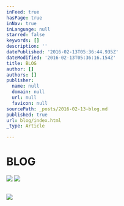 ```yaml
---
inFeed: true
hasPage: true
inNav: true
inLanguage: null
starred: false
keywords: []
description: ''
datePublished: '2016-02-13T05:36:44.935Z'
dateModified: '2016-02-13T05:36:16.154Z'
title: BLOG
author: []
authors: []
publisher:
  name: null
  domain: null
  url: null
  favicon: null
sourcePath: _posts/2016-02-13-blog.md
published: true
url: blog/index.html
_type: Article

---
```

# BLOG
![](https://the-grid-user-content.s3-us-west-2.amazonaws.com/e060dc57-f445-4711-941e-71aecec24d15.jpg)
![](https://the-grid-user-content.s3-us-west-2.amazonaws.com/fabf1344-5f06-47ef-b548-cd4af8946119.jpg)

## ![](https://the-grid-user-content.s3-us-west-2.amazonaws.com/115da3d4-7666-47ce-8585-fb2e65ba9e97.jpg)